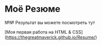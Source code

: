 # Моё Резюме

№№ Результат вы можете посмотреть тут



[Моя первая работа на HTML & CSS] (https://thegreatmaverick.github.io/Resume/)
